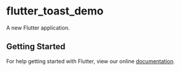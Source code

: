 # flutter_toast_demo

A new Flutter application.

## Getting Started

For help getting started with Flutter, view our online
[documentation](https://flutter.io/).
